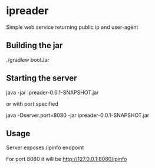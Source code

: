 # ipreader
Simple web service returning public ip and user-agent

## Building the jar
 ./gradlew bootJar
 
## Starting the server
java -jar ipreader-0.0.1-SNAPSHOT.jar

or with port specified

java -Dserver.port=8080 -jar ipreader-0.0.1-SNAPSHOT.jar

## Usage
Server exposes /ipinfo endpoint

For port 8080 it will be http://127.0.0.1:8080/ipinfo

